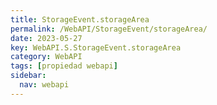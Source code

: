 ```yaml
---
title: StorageEvent.storageArea
permalink: /WebAPI/StorageEvent/storageArea/
date: 2023-05-27
key: WebAPI.S.StorageEvent.storageArea
category: WebAPI
tags: [propiedad webapi]
sidebar:
  nav: webapi
---
```

